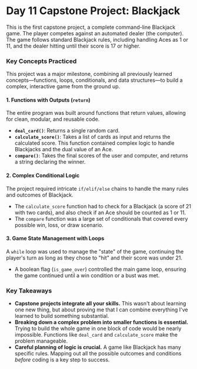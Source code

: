 # Day 11 Capstone Project: Blackjack

This is the first capstone project, a complete command-line Blackjack game. The player competes against an automated dealer (the computer). The game follows standard Blackjack rules, including handling Aces as 1 or 11, and the dealer hitting until their score is 17 or higher.

### Key Concepts Practiced

This project was a major milestone, combining all previously learned concepts—functions, loops, conditionals, and data structures—to build a complex, interactive game from the ground up.

#### 1. Functions with Outputs (`return`)

The entire program was built around functions that return values, allowing for clean, modular, and reusable code.

* **`deal_card()`**: Returns a single random card.
* **`calculate_score()`**: Takes a list of cards as input and returns the calculated score. This function contained complex logic to handle Blackjacks and the dual value of an Ace.
* **`compare()`**: Takes the final scores of the user and computer, and returns a string declaring the winner.

#### 2. Complex Conditional Logic

The project required intricate `if/elif/else` chains to handle the many rules and outcomes of Blackjack.

* The `calculate_score` function had to check for a Blackjack (a score of 21 with two cards), and also check if an Ace should be counted as 1 or 11.
* The `compare` function was a large set of conditionals that covered every possible win, loss, or draw scenario.

#### 3. Game State Management with Loops

A `while` loop was used to manage the "state" of the game, continuing the player's turn as long as they chose to "hit" and their score was under 21.

* A boolean flag (`is_game_over`) controlled the main game loop, ensuring the game continued until a win condition or a bust was met.

### Key Takeaways

* **Capstone projects integrate all your skills.** This wasn't about learning one new thing, but about proving me that I can combine everything I've learned to build something substantial.
* **Breaking down a complex problem into smaller functions is essential.** Trying to build the whole game in one block of code would be nearly impossible. Functions like `deal_card` and `calculate_score` make the problem manageable.
* **Careful planning of logic is crucial.** A game like Blackjack has many specific rules. Mapping out all the possible outcomes and conditions *before* coding is a key step to success.
